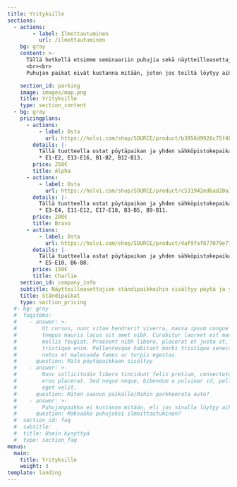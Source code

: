 ```yaml
---
title: Yrityksille
sections:
  - actions:
        - label: Ilmottautuminen
          url: /ilmottautuminen
    bg: gray
    content: >-
      Tällä hetkellä etsimme seminaariin puhujia sekä näytteilleasettajia. Näytteilleasettajapaikat kustantavat kahdelle päivälle 150 – 250 € riippuen ständin sijannista tapahtuma-alueella. Rahat ohjataan lyhentämättömänä IoT-Seminaarin kehittämiseen sekä Tieto- ja viestintätekniikan kerho SOURCE ry:lle, joka mm. tukee opiskelijoiden omia projekteja ja järjestää opiskelijatapahtumia. 
      <br><br>
      Puhujan paikat eivät kustanna mitään, joten jos teiltä löytyy aiheeseen liittyvää tietoa ja kerrottavaa, ilmoittautukaa ihmeessä mukaan! Linkki ilmoittautumiseen löytyy tästä, ja ilmoittautuminen-välilehdeltä.

    section_id: parking
    image: images/map.png
    title: Yrityksille
    type: section_content
  - bg: gray
    pricingplans:
      - actions:
          - label: Osta
            url: https://holvi.com/shop/SOURCE/product/b3956d9926c75f486b03fede3d1e7a51/
        details: |-
          Tällä tuotteella ostat pöytäpaikan ja yhden sähköpistokepaikan Tampereen ammattikorkeakoululla järjestettävään IoT-seminaaritapahtumaan. Tähän hintaluokkaan kuuluvat paikat 
          * E1-E2, E13-E16, B1-B2, B12-B13.
        price: 250€
        title: Alpha
      - actions:
          - label: Osta
            url: https://holvi.com/shop/SOURCE/product/c531942ed6ad20a7affce38750421283/
        details: |-
          Tällä tuotteella ostat pöytäpaikan ja yhden sähköpistokepaikan Tampereen ammattikorkeakoululla järjestettävään IoT-seminaaritapahtumaan. Tähän hintaluokkaan kuuluvat paikat 
          * E3-E4, E11-E12, E17-E18, B3-B5, B9-B11.
        price: 200€
        title: Bravo
      - actions:
          - label: Osta
            url: https://holvi.com/shop/SOURCE/product/4af9faf877079e77fc2f1ec0e951dade/
        details: |-
          Tällä tuotteella ostat pöytäpaikan ja yhden sähköpistokepaikan Tampereen ammattikorkeakoululla järjestettävään IoT-seminaaritapahtumaan. Tähän hintaluokkaan kuuluvat paikat 
          * E5-E10, B6-B8.
        price: 150€
        title: Charlie
    section_id: company_info
    subtitle: Näytteilleasettajien ständipaikkoihin sisältyy pöytä ja yksi pistokepaikka. Paikkoja voi ostaa alta SOURCE ry:n verkkokaupan kautta
    title: Ständipaikat
    type: section_pricing
  #- bg: gray
  #  faqitems:
  #    - answer: >-
  #        Ut cursus, nunc vitae hendrerit viverra, massa ipsum congue quam, sed
  #        tempus mauris lacus sit amet nibh. Curabitur laoreet est maximus
  #        mollis feugiat. Praesent nibh libero, placerat et justo at, luctus
  #        tristique enim. Pellentesque habitant morbi tristique senectus et
  #        netus et malesuada fames ac turpis egestas.
  #      question: Mitä pöytöpaikkaan sisältyy
  #    - answer: >-
  #        Nunc sollicitudin libero tincidunt felis pretium, consectetur aliquam
  #        eros placerat. Sed neque neque, bibendum a pulvinar id, pellentesque
  #        eget velit. 
  #      question: Miten saavun paikalle/Mihin parkkeerata auto?
  #    - answer: >-
  #        Puhujanpaikka ei kustanna mitään, eli jos sinulla löytyy aiheisiin asiantuntijuutta ja tietoa, ilmoittaudu mukaan puhujaksi.
  #      question: Maksaako puhujaksi ilmoittautuminen?
  #  section_id: faq
  #  subtitle: 
  #  title: Usein kysyttyä
  #  type: section_faq
menus:
  main:
    title: Yrityksille
    weight: 3
template: landing
---
```


